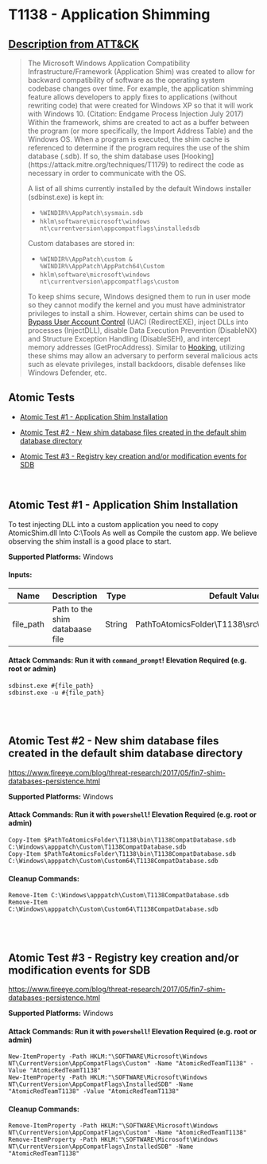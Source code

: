 # T1138 - Application Shimming
## [Description from ATT&CK](https://attack.mitre.org/wiki/Technique/T1138)
<blockquote>The Microsoft Windows Application Compatibility Infrastructure/Framework (Application Shim) was created to allow for backward compatibility of software as the operating system codebase changes over time. For example, the application shimming feature allows developers to apply fixes to applications (without rewriting code) that were created for Windows XP so that it will work with Windows 10. (Citation: Endgame Process Injection July 2017) Within the framework, shims are created to act as a buffer between the program (or more specifically, the Import Address Table) and the Windows OS. When a program is executed, the shim cache is referenced to determine if the program requires the use of the shim database (.sdb). If so, the shim database uses [Hooking](https://attack.mitre.org/techniques/T1179) to redirect the code as necessary in order to communicate with the OS. 

A list of all shims currently installed by the default Windows installer (sdbinst.exe) is kept in:

* <code>%WINDIR%\AppPatch\sysmain.sdb</code>
* <code>hklm\software\microsoft\windows nt\currentversion\appcompatflags\installedsdb</code>

Custom databases are stored in:

* <code>%WINDIR%\AppPatch\custom & %WINDIR%\AppPatch\AppPatch64\Custom</code>
* <code>hklm\software\microsoft\windows nt\currentversion\appcompatflags\custom</code>

To keep shims secure, Windows designed them to run in user mode so they cannot modify the kernel and you must have administrator privileges to install a shim. However, certain shims can be used to [Bypass User Account Control](https://attack.mitre.org/techniques/T1088) (UAC) (RedirectEXE), inject DLLs into processes (InjectDLL), disable Data Execution Prevention (DisableNX) and Structure Exception Handling (DisableSEH), and intercept memory addresses (GetProcAddress). Similar to [Hooking](https://attack.mitre.org/techniques/T1179), utilizing these shims may allow an adversary to perform several malicious acts such as elevate privileges, install backdoors, disable defenses like Windows Defender, etc.</blockquote>

## Atomic Tests

- [Atomic Test #1 - Application Shim Installation](#atomic-test-1---application-shim-installation)

- [Atomic Test #2 - New shim database files created in the default shim database directory](#atomic-test-2---new-shim-database-files-created-in-the-default-shim-database-directory)

- [Atomic Test #3 - Registry key creation and/or modification events for SDB](#atomic-test-3---registry-key-creation-andor-modification-events-for-sdb)


<br/>

## Atomic Test #1 - Application Shim Installation
To test injecting DLL into a custom application
you need to copy AtomicShim.dll Into C:\Tools
As well as Compile the custom app.
We believe observing the shim install is a good
place to start.

**Supported Platforms:** Windows


#### Inputs:
| Name | Description | Type | Default Value | 
|------|-------------|------|---------------|
| file_path | Path to the shim databaase file | String | PathToAtomicsFolder\T1138\src\AtomicShimx86.sdb|


#### Attack Commands: Run it with `command_prompt`!  Elevation Required (e.g. root or admin) 
```
sdbinst.exe #{file_path}
sdbinst.exe -u #{file_path}
```






<br/>
<br/>

## Atomic Test #2 - New shim database files created in the default shim database directory
https://www.fireeye.com/blog/threat-research/2017/05/fin7-shim-databases-persistence.html

**Supported Platforms:** Windows



#### Attack Commands: Run it with `powershell`!  Elevation Required (e.g. root or admin) 
```
Copy-Item $PathToAtomicsFolder\T1138\bin\T1138CompatDatabase.sdb C:\Windows\apppatch\Custom\T1138CompatDatabase.sdb
Copy-Item $PathToAtomicsFolder\T1138\bin\T1138CompatDatabase.sdb C:\Windows\apppatch\Custom\Custom64\T1138CompatDatabase.sdb
```

#### Cleanup Commands:
```
Remove-Item C:\Windows\apppatch\Custom\T1138CompatDatabase.sdb
Remove-Item C:\Windows\apppatch\Custom\Custom64\T1138CompatDatabase.sdb
```





<br/>
<br/>

## Atomic Test #3 - Registry key creation and/or modification events for SDB
https://www.fireeye.com/blog/threat-research/2017/05/fin7-shim-databases-persistence.html

**Supported Platforms:** Windows



#### Attack Commands: Run it with `powershell`!  Elevation Required (e.g. root or admin) 
```
New-ItemProperty -Path HKLM:"\SOFTWARE\Microsoft\Windows NT\CurrentVersion\AppCompatFlags\Custom" -Name "AtomicRedTeamT1138" -Value "AtomicRedTeamT1138"
New-ItemProperty -Path HKLM:"\SOFTWARE\Microsoft\Windows NT\CurrentVersion\AppCompatFlags\InstalledSDB" -Name "AtomicRedTeamT1138" -Value "AtomicRedTeamT1138"
```

#### Cleanup Commands:
```
Remove-ItemProperty -Path HKLM:"\SOFTWARE\Microsoft\Windows NT\CurrentVersion\AppCompatFlags\Custom" -Name "AtomicRedTeamT1138"
Remove-ItemProperty -Path HKLM:"\SOFTWARE\Microsoft\Windows NT\CurrentVersion\AppCompatFlags\InstalledSDB" -Name "AtomicRedTeamT1138"
```





<br/>
